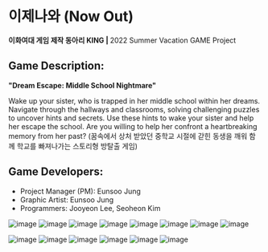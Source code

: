 # 이제나와 (Now Out) 
<b> 이화여대 게임 제작 동아리 KING | </b> 2022 Summer Vacation GAME Project

## Game Description:
<b> "Dream Escape: Middle School Nightmare" </b>
<p>
Wake up your sister, who is trapped in her middle school within her dreams. Navigate through the hallways and classrooms, solving challenging puzzles to uncover hints and secrets. Use these hints to wake your sister and help her escape the school. Are you willing to help her confront a heartbreaking memory from her past? (꿈속에서 상처 받았던 중학교 시절에 갇힌 동생을 깨워 함께 학교를 빠져나가는 스토리형 방탈출 게임)
</p>


## Game Developers:
* Project Manager (PM): Eunsoo Jung
* Graphic Artist: Eunsoo Jung
* Programmers: Jooyeon Lee, Seoheon Kim

![image](https://github.com/intsoo/Unity3D_NowOut/assets/80330331/313e35b6-902d-4c35-b79d-89f2084f02fe)
![image](https://github.com/intsoo/Unity3D_NowOut/assets/80330331/686b4693-46c8-45cd-a2c0-f2059d08ce48)
![image](https://github.com/intsoo/Unity3D_NowOut/assets/80330331/893816ee-764e-4a68-b3b0-ad9b5475fb59)
![image](https://github.com/intsoo/Unity3D_NowOut/assets/80330331/f2639041-85bb-470b-a32b-c44b927132d3)
![image](https://github.com/intsoo/Unity3D_NowOut/assets/80330331/9bce0ea0-ba2b-4117-b17b-bc56f0eff787)
![image](https://github.com/intsoo/Unity3D_NowOut/assets/80330331/7dde2cf8-08fb-48df-88f6-e662151a3887)
![image](https://github.com/intsoo/Unity3D_NowOut/assets/80330331/cdf3130c-6739-4572-9ea6-fdf3649d9098)
![image](https://github.com/intsoo/Unity3D_NowOut/assets/80330331/1df7a311-40bb-44a8-8465-4ed206aacabe)

![image](https://github.com/intsoo/Unity3D_NowOut/assets/80330331/8a364d42-0298-4f0f-8232-b0b057579054)
![image](https://github.com/intsoo/Unity3D_NowOut/assets/80330331/f0539d55-4fa2-4d7c-929a-950003513c3e)
![image](https://github.com/intsoo/Unity3D_NowOut/assets/80330331/eb0a0eca-ce8c-47ab-bbb0-d7580c1da219)
![image](https://github.com/intsoo/Unity3D_NowOut/assets/80330331/9d7d321f-e1b1-4cb5-8569-eef74bd7f53c)
![image](https://github.com/intsoo/Unity3D_NowOut/assets/80330331/675613b6-dc83-4d63-8a66-b6d2ff70472f)
![image](https://github.com/intsoo/Unity3D_NowOut/assets/80330331/fb234d27-1caf-4d5c-9401-5bb36e65c6f8)
